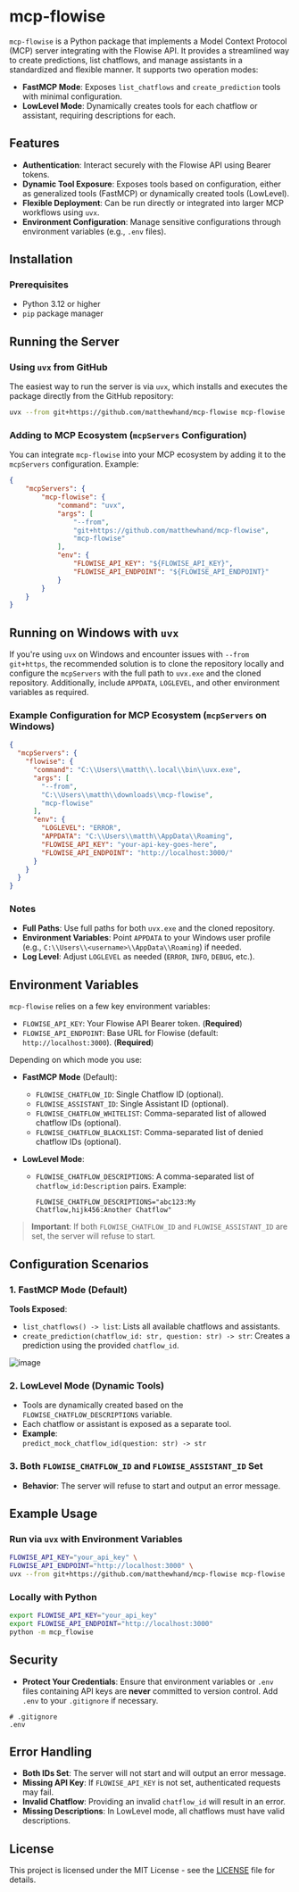# mcp-flowise

`mcp-flowise` is a Python package that implements a Model Context Protocol (MCP) server integrating with the Flowise API. It provides a streamlined way to create predictions, list chatflows, and manage assistants in a standardized and flexible manner. It supports two operation modes:

- **FastMCP Mode**: Exposes `list_chatflows` and `create_prediction` tools with minimal configuration.
- **LowLevel Mode**: Dynamically creates tools for each chatflow or assistant, requiring descriptions for each.

## Features

- **Authentication**: Interact securely with the Flowise API using Bearer tokens.
- **Dynamic Tool Exposure**: Exposes tools based on configuration, either as generalized tools (FastMCP) or dynamically created tools (LowLevel).
- **Flexible Deployment**: Can be run directly or integrated into larger MCP workflows using `uvx`.
- **Environment Configuration**: Manage sensitive configurations through environment variables (e.g., `.env` files).

## Installation

### Prerequisites

- Python 3.12 or higher
- `pip` package manager

## Running the Server

### Using `uvx` from GitHub

The easiest way to run the server is via `uvx`, which installs and executes the package directly from the GitHub repository:

```bash
uvx --from git+https://github.com/matthewhand/mcp-flowise mcp-flowise
```

### Adding to MCP Ecosystem (`mcpServers` Configuration)

You can integrate `mcp-flowise` into your MCP ecosystem by adding it to the `mcpServers` configuration. Example:

```json
{
    "mcpServers": {
        "mcp-flowise": {
            "command": "uvx",
            "args": [
                "--from",
                "git+https://github.com/matthewhand/mcp-flowise",
                "mcp-flowise"
            ],
            "env": {
                "FLOWISE_API_KEY": "${FLOWISE_API_KEY}",
                "FLOWISE_API_ENDPOINT": "${FLOWISE_API_ENDPOINT}"
            }
        }
    }
}
```

## Running on Windows with `uvx`

If you're using `uvx` on Windows and encounter issues with `--from git+https`, the recommended solution is to clone the repository locally and configure the `mcpServers` with the full path to `uvx.exe` and the cloned repository. Additionally, include `APPDATA`, `LOGLEVEL`, and other environment variables as required.

### Example Configuration for MCP Ecosystem (`mcpServers` on Windows)

```json
{
  "mcpServers": {
    "flowise": {
      "command": "C:\\Users\\matth\\.local\\bin\\uvx.exe",
      "args": [
        "--from",
        "C:\\Users\\matth\\downloads\\mcp-flowise",
        "mcp-flowise"
      ],
      "env": {
        "LOGLEVEL": "ERROR",
        "APPDATA": "C:\\Users\\matth\\AppData\\Roaming",
        "FLOWISE_API_KEY": "your-api-key-goes-here",
        "FLOWISE_API_ENDPOINT": "http://localhost:3000/"
      }
    }
  }
}
```

### Notes

- **Full Paths**: Use full paths for both `uvx.exe` and the cloned repository.
- **Environment Variables**: Point `APPDATA` to your Windows user profile (e.g., `C:\\Users\\<username>\\AppData\\Roaming`) if needed.
- **Log Level**: Adjust `LOGLEVEL` as needed (`ERROR`, `INFO`, `DEBUG`, etc.).

## Environment Variables

`mcp-flowise` relies on a few key environment variables:

- `FLOWISE_API_KEY`: Your Flowise API Bearer token. (**Required**)
- `FLOWISE_API_ENDPOINT`: Base URL for Flowise (default: `http://localhost:3000`). (**Required**)

Depending on which mode you use:

- **FastMCP Mode** (Default):
  - `FLOWISE_CHATFLOW_ID`: Single Chatflow ID (optional).
  - `FLOWISE_ASSISTANT_ID`: Single Assistant ID (optional).
  - `FLOWISE_CHATFLOW_WHITELIST`: Comma-separated list of allowed chatflow IDs (optional).
  - `FLOWISE_CHATFLOW_BLACKLIST`: Comma-separated list of denied chatflow IDs (optional).

- **LowLevel Mode**:
  - `FLOWISE_CHATFLOW_DESCRIPTIONS`: A comma-separated list of `chatflow_id:Description` pairs. Example:
    ```
    FLOWISE_CHATFLOW_DESCRIPTIONS="abc123:My Chatflow,hijk456:Another Chatflow"
    ```

> **Important**: If both `FLOWISE_CHATFLOW_ID` and `FLOWISE_ASSISTANT_ID` are set, the server will refuse to start.

## Configuration Scenarios

### 1. FastMCP Mode (Default)

**Tools Exposed**:
- `list_chatflows() -> list`: Lists all available chatflows and assistants.
- `create_prediction(chatflow_id: str, question: str) -> str`: Creates a prediction using the provided `chatflow_id`.

![image](https://github.com/user-attachments/assets/0901ef9c-5d56-4f1e-a799-1e5d8e8343bd)

### 2. LowLevel Mode (Dynamic Tools)

- Tools are dynamically created based on the `FLOWISE_CHATFLOW_DESCRIPTIONS` variable.
- Each chatflow or assistant is exposed as a separate tool.
- **Example**:  
  `predict_mock_chatflow_id(question: str) -> str`

### 3. Both `FLOWISE_CHATFLOW_ID` and `FLOWISE_ASSISTANT_ID` Set

- **Behavior**: The server will refuse to start and output an error message.

## Example Usage

### Run via `uvx` with Environment Variables

```bash
FLOWISE_API_KEY="your_api_key" \
FLOWISE_API_ENDPOINT="http://localhost:3000" \
uvx --from git+https://github.com/matthewhand/mcp-flowise mcp-flowise
```

### Locally with Python

```bash
export FLOWISE_API_KEY="your_api_key"
export FLOWISE_API_ENDPOINT="http://localhost:3000"
python -m mcp_flowise
```

## Security

- **Protect Your Credentials**: Ensure that environment variables or `.env` files containing API keys are **never** committed to version control. Add `.env` to your `.gitignore` if necessary.

```gitignore
# .gitignore
.env
```

## Error Handling

- **Both IDs Set**: The server will not start and will output an error message.
- **Missing API Key**: If `FLOWISE_API_KEY` is not set, authenticated requests may fail.
- **Invalid Chatflow**: Providing an invalid `chatflow_id` will result in an error.
- **Missing Descriptions**: In LowLevel mode, all chatflows must have valid descriptions.

## License

This project is licensed under the MIT License - see the [LICENSE](LICENSE) file for details.
